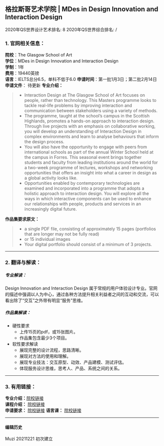 ## 格拉斯哥艺术学院 | MDes in Design Innovation and Interaction Design

2020年QS世界设计艺术排名: 8
2020年QS世界综合排名: /

### 1. 官网相关信息：

**院校**：The Glasgow School of Art  
**学位**：MDes in Design Innovation and Interaction Design  
**学制**：1年  
**费用**：19440英镑  
**语言**：IELTS总分6.5，单科不低于6.0
**申请时间**：第一批1月3日；第二批2月14日
**申请文件**： 待更新
**专业介绍：**
> -  Interaction Design at The Glasgow School of Art focuses on people, rather than technology. This Masters programme looks to tackle real-life problems by improving interaction and communication between stakeholders using a variety of methods.
> - The programme, taught at the school’s campus in the Scottish Highlands, promotes a hands-on approach to interaction design. Through live projects with an emphasis on collaborative working, you will develop an understanding of Interaction Design in complex environments and learn to analyse behaviours that inform the design process.
> - You will also have the opportunity to engage with peers from international schools as part of the annual Winter School held at the campus in Forres. This seasonal event brings together students and faculty from leading institutions around the world for a two-week programme of lectures, workshops and networking opportunities that offers an insight into what a career in design as a global activity looks like.
> - Opportunities enabled by contemporary technologies are examined and incorporated into a programme that adopts a holistic approach to interaction design. You will explore all the ways in which interactive components can be used to enhance our relationships with people, products and services in an increasingly digital future.




**作品集要求原文：**   

> - a single PDF file, consisting of approximately 15 pages (portfolios that are longer may not be fully read)
> - or 15 individual images
> - Your digital portfolio should consist of a minimum of 3 projects.

---


### 2. 翻译与解读：
##### 专业解读：
Design Innovation and Interaction Design 属于常规的用户体验设计专业。官网的描述中强调以人为中心，通过各种方法提升相关利益者之间的互动和交流，可以看出除了“交互”之外带有明显“服务”思维。

##### 作品集解读：

- 硬性要求
  - 上传15页的pdf，或15张图片。
  - 作品集包含最少3个项目。  
- 软性要求解读
    - 展现完整的设计流程，思路清晰。
    - 展现对方法的使用和理解。
    - 展现专业技法：交互原型、动效、产品建模、测试评估。
    - 体现服务设计思维，思考人、产品、系统之间的关系。




---


### 3. 有用链接：

**专业介绍：**[院校链接](http://www.gsa.ac.uk/study/graduate-degrees/design-innovation-interaction-design/)  
**课程介绍：** [院校链接](http://www.gsa.ac.uk/media/1752372/design-innovation-jan20.pdf)  
**申请要求：** [院校链接](http://www.gsa.ac.uk/study/graduate-degrees/how-to-apply/)
**语言课：** [院校链接](https://www.gov.uk/government/publications/guidance-on-applying-for-uk-visa-approved-english-language-tests)



---


#### 编辑历史

Muzi 20211221 初次建立
